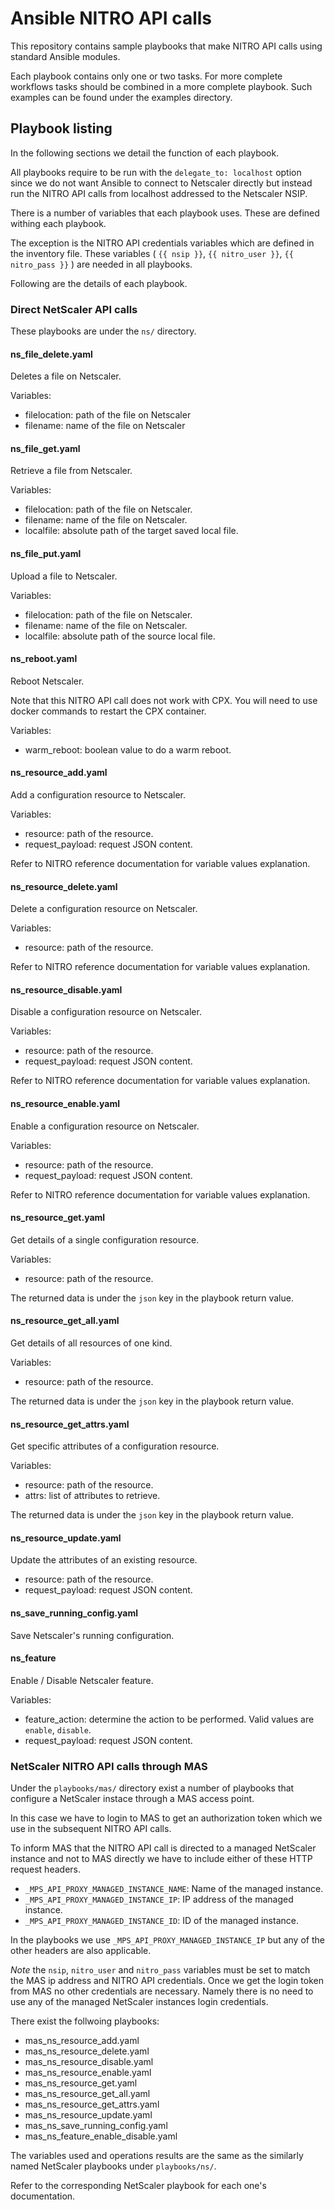 # Ansible NITRO API calls

This repository contains sample playbooks that make NITRO API calls
using standard Ansible modules.

Each playbook contains only one or two tasks. For more complete workflows tasks
should be combined in a more complete playbook. Such examples can be
found under the examples directory.


## Playbook listing

In the following sections we detail the function of each playbook.

All playbooks require to be run with the `delegate_to: localhost` option
since we do not want Ansible to connect to Netscaler directly but instead
run the NITRO API calls from localhost addressed to the Netscaler NSIP.

There is a number of variables that each playbook uses. These are
defined withing each playbook.

The exception is the NITRO API credentials variables which are defined
in the inventory file. These variables ( `{{ nsip }}`, `{{ nitro_user }}`,
`{{ nitro_pass }}` ) are needed in all playbooks.

Following are the details of each playbook.

### Direct NetScaler API calls

These playbooks are under the `ns/` directory.

#### ns\_file\_delete.yaml

Deletes a file on Netscaler.

Variables:

* filelocation: path of the file on Netscaler
* filename: name of the file on Netscaler

#### ns\_file\_get.yaml

Retrieve a file from Netscaler.

Variables:

* filelocation: path of the file on Netscaler.
* filename: name of the file on Netscaler.
* localfile: absolute path of the target saved local file.

#### ns\_file\_put.yaml

Upload a file to Netscaler.

Variables:

* filelocation: path of the file on Netscaler.
* filename: name of the file on Netscaler.
* localfile: absolute path of the source local file.


#### ns\_reboot.yaml

Reboot Netscaler.

Note that this NITRO API call does not work with CPX.
You will need to use docker commands to restart the CPX container.

Variables:

* warm\_reboot: boolean value to do a warm reboot.
 
#### ns\_resource\_add.yaml

Add a configuration resource to Netscaler.

Variables:

* resource: path of the resource.
* request\_payload: request JSON content.

Refer to NITRO reference documentation for variable values explanation.

#### ns\_resource\_delete.yaml

Delete a configuration resource on Netscaler.

Variables:

* resource: path of the resource.

Refer to NITRO reference documentation for variable values explanation.

#### ns\_resource\_disable.yaml

Disable a configuration resource on Netscaler.

Variables:

* resource: path of the resource.
* request\_payload: request JSON content.

Refer to NITRO reference documentation for variable values explanation.

#### ns\_resource\_enable.yaml

Enable a configuration resource on Netscaler.

Variables:

* resource: path of the resource.
* request\_payload: request JSON content.

Refer to NITRO reference documentation for variable values explanation.

#### ns\_resource\_get.yaml

Get details of a single configuration resource.

Variables:

* resource: path of the resource.

The returned data is under the `json` key in the playbook return value.


#### ns\_resource\_get\_all.yaml

Get details of all resources of one kind.

Variables:

* resource: path of the resource.

The returned data is under the `json` key in the playbook return value.

#### ns\_resource\_get\_attrs.yaml

Get specific attributes of a configuration resource.

Variables:

* resource: path of the resource.
* attrs: list of attributes to retrieve.

The returned data is under the `json` key in the playbook return value.

#### ns\_resource\_update.yaml

Update the attributes of an existing resource.

* resource: path of the resource.
* request\_payload: request JSON content.


#### ns\_save\_running\_config.yaml

Save Netscaler's running configuration.


#### ns\_feature

Enable / Disable Netscaler feature.

Variables:

* feature\_action: determine the action to be performed. Valid values are `enable`, `disable`.
* request\_payload: request JSON content.


### NetScaler NITRO API calls through MAS

Under the `playbooks/mas/` directory exist a number of
playbooks that configure a NetScaler instace through a
MAS access point.

In this case we have to login to MAS to get an
authorization token which we use in the subsequent NITRO API
calls.

To inform MAS that the NITRO API call is directed to a managed
NetScaler instance and not to MAS directly we have to include either
of these HTTP request headers.

* `_MPS_API_PROXY_MANAGED_INSTANCE_NAME`: Name of the managed instance.
* `_MPS_API_PROXY_MANAGED_INSTANCE_IP`: IP address of the managed instance.
* `_MPS_API_PROXY_MANAGED_INSTANCE_ID`: ID of the managed instance.

In the playbooks we use  `_MPS_API_PROXY_MANAGED_INSTANCE_IP` but any of the
other headers are also applicable.

  *Note* the `nsip`, `nitro_user` and `nitro_pass` variables must be set
  to match the MAS ip address and NITRO API credentials. Once we get the login token
  from MAS no other credentials are necessary.
  Namely there is no need to use any of the managed NetScaler instances login credentials.

There exist the follwoing playbooks:

* mas\_ns\_resource\_add.yaml
* mas\_ns\_resource\_delete.yaml
* mas\_ns\_resource\_disable.yaml
* mas\_ns\_resource\_enable.yaml
* mas\_ns\_resource\_get.yaml
* mas\_ns\_resource\_get\_all.yaml
* mas\_ns\_resource\_get\_attrs.yaml
* mas\_ns\_resource\_update.yaml
* mas\_ns\_save\_running\_config.yaml
* mas\_ns\_feature\_enable\_disable.yaml

The variables used and operations results are the same as
the similarly named NetScaler playbooks under `playbooks/ns/`.

Refer to the corresponding NetScaler playbook for each one's
documentation.
